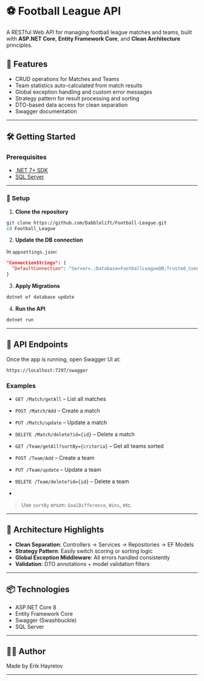 # ⚽ Football League API

A RESTful Web API for managing football league matches and teams, built with **ASP.NET Core**, **Entity Framework Core**, and **Clean Architecture** principles.

## 🚀 Features

- CRUD operations for Matches and Teams
- Team statistics auto-calculated from match results
- Global exception handling and custom error messages
- Strategy pattern for result processing and sorting
- DTO-based data access for clean separation
- Swagger documentation

---

## 🛠️ Getting Started

### Prerequisites

- [.NET 7+ SDK](https://dotnet.microsoft.com/)
- [SQL Server](https://www.microsoft.com/en-us/sql-server/)

---

### 🚧 Setup

1. **Clone the repository**

```bash
git clone https://github.com/Dabblelift/Football-League.git
cd Football_League
```

2. **Update the DB connection**

In `appsettings.json`:

```json
"ConnectionStrings": {
  "DefaultConnection": "Server=.;Database=FootballLeagueDB;Trusted_Connection=True;"
}
```

3. **Apply Migrations**

```bash
dotnet ef database update
```

4. **Run the API**

```bash
dotnet run
```

---

## 📘 API Endpoints

Once the app is running, open Swagger UI at:

```
https://localhost:7297/swagger
```

### Examples

- `GET /Match/getAll` – List all matches
- `POST /Match/Add` – Create a match
- `PUT /Match/update` – Update a match
- `DELETE /Match/delete?id={id}` – Delete a match
  
- `GET /Team/getAll?sortBy={criteria}` – Get all teams sorted
- `POST /Team/Add` – Create a team
- `PUT /Team/update` – Update a team
- `DELETE /Team/delete?id={id}` – Delete a team
- 
> Use `sortBy` enum: `GoalDifference`, `Wins`, etc.

---

## 🧠 Architecture Highlights

- **Clean Separation**: Controllers → Services → Repositories → EF Models
- **Strategy Pattern**: Easily switch scoring or sorting logic
- **Global Exception Middleware**: All errors handled consistently
- **Validation**: DTO annotations + model validation filters

---

## 📦 Technologies

- ASP.NET Core 8
- Entity Framework Core
- Swagger (Swashbuckle)
- SQL Server

---

## 👨‍💻 Author

Made by Erik Hayrelov

---
